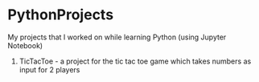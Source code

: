 # PythonProjects
My projects that I worked on while learning Python (using Jupyter Notebook)

1. TicTacToe - a project for the tic tac toe game which takes numbers as input for 2 players
